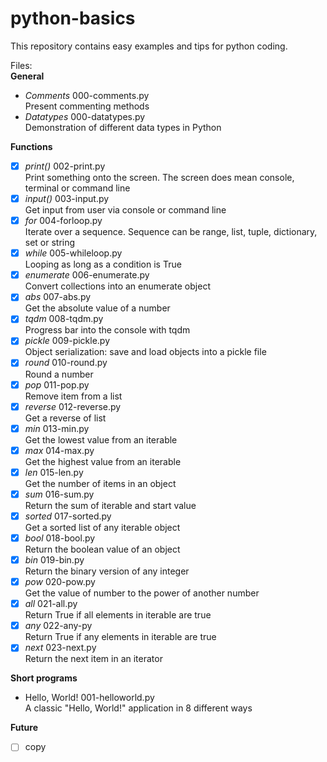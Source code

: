 # python-basics
This repository contains easy examples and tips for python coding. 

Files:<br>
**General**
- *Comments*      000-comments.py<br>
                  Present commenting methods
- *Datatypes*     000-datatypes.py<br>
                  Demonstration of different data types in Python

**Functions**
- [x] *print()*   002-print.py<br>
                  Print something onto the screen. The screen does mean console, terminal or command line
- [x] *input()*   003-input.py<br>
                  Get input from user via console or command line
- [x] *for*       004-forloop.py<br>
                  Iterate over a sequence. Sequence can be range, list, tuple, dictionary, set or string
- [x] *while*     005-whileloop.py<br>
                  Looping as long as a condition is True
- [x] *enumerate* 006-enumerate.py<br>
                  Convert collections into an enumerate object
- [x] *abs*       007-abs.py<br>
                  Get the absolute value of a number
- [x] *tqdm*      008-tqdm.py<br>
                  Progress bar into the console with tqdm
- [x] *pickle*    009-pickle.py<br>
                  Object serialization: save and load objects into a pickle file
- [x] *round*     010-round.py<br>
                  Round a number
- [x] *pop*       011-pop.py<br>
                  Remove item from a list
- [x] *reverse*   012-reverse.py<br>
                  Get a reverse of list
- [x] *min*       013-min.py<br>
                  Get the lowest value from an iterable
- [x] *max*       014-max.py<br>
                  Get the highest value from an iterable
- [x] *len*       015-len.py<br>
                  Get the number of items in an object
- [x] *sum*       016-sum.py<br>
                  Return the sum of iterable and start value
- [x] *sorted*    017-sorted.py<br>
                  Get a sorted list of any iterable object
- [x] *bool*      018-bool.py<br>
                  Return the boolean value of an object
- [x] *bin*       019-bin.py<br>
                  Return the binary version of any integer
- [x] *pow*       020-pow.py<br>
                  Get the value of number to the power of another number
- [x] *all*       021-all.py<br>
                  Return True if all elements in iterable are true
- [x] *any*       022-any-py<br>
                  Return True if any elements in iterable are true
- [x] *next*      023-next.py<br>
                  Return the next item in an iterator

**Short programs**
- Hello, World!   001-helloworld.py<br>
                  A classic "Hello, World!" application in 8 different ways

**Future**
- [ ] copy
